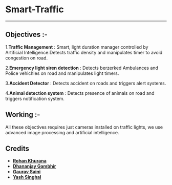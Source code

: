 Smart-Traffic
=================
--------------------------

Objectives :-
----------------

1.**Traffic Management** : Smart, light duration manager controlled by Artificial Intelligence.Detects traffic density and manipulates timer to avoid congestion on road.

2.**Emergency light siren detection** : Detects berzerked Ambulances and Police vehichles on road and manipulates light timers.

3.**Accident Detector** : Detects accident on roads and triggers alert systems.

4.**Animal detection system** : Detects presence of animals on road and triggers notification system.

Working :-
------------
All these objectives requires just cameras installed on traffic lights, we use advanced image processing and artificial intelligence.

Credits
----------
* [**Rohan Khurana**](https://github.com/rk2810/)
* [**Dhananjay Gambhir**](https://github.com/deejay6/)
* [**Gaurav Saini**](https://github.com/gauravsaini964/)
* [**Yash Singhal**](https://github.com/)
